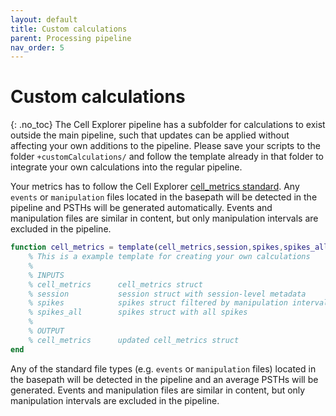 ```yaml
---
layout: default
title: Custom calculations
parent: Processing pipeline
nav_order: 5
---
```

# Custom calculations
{: .no_toc}
The Cell Explorer pipeline has a subfolder for calculations to exist outside the main pipeline, such that updates can be applied without affecting your own additions to the pipeline. Please save your scripts to the folder `+customCalculations/` and follow the template already in that folder to integrate your own calculations into the regular pipeline.

Your metrics has to follow the Cell Explorer [cell_metrics standard]({{"/datastructure/expandability/"|absolute_url}}). Any `events` or `manipulation` files located in the basepath will be detected in the pipeline and PSTHs will be generated automatically. Events and manipulation files are similar in content, but only manipulation intervals are excluded in the pipeline. 

```m
function cell_metrics = template(cell_metrics,session,spikes,spikes_all)
    % This is a example template for creating your own calculations
    %
    % INPUTS
    % cell_metrics      cell_metrics struct
    % session           session struct with session-level metadata
    % spikes            spikes struct filtered by manipulation intervals
    % spikes_all        spikes struct with all spikes
    %
    % OUTPUT
    % cell_metrics      updated cell_metrics struct
end
```

Any of the standard file types (e.g. `events` or `manipulation` files) located in the basepath will be detected in the pipeline and an average PSTHs will be generated. Events and manipulation files are similar in content, but only manipulation intervals are excluded in the pipeline.
